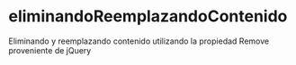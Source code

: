 # eliminandoReemplazandoContenido
Eliminando y reemplazando contenido utilizando la propiedad Remove proveniente de jQuery
